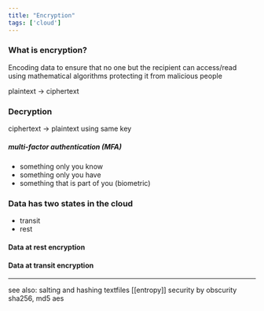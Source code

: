 ```yaml
---
title: "Encryption"
tags: ['cloud']
---
```


### What is encryption?
Encoding data to ensure that no one but the recipient can access/read
using mathematical algorithms
protecting it from malicious people

plaintext -> ciphertext

### Decryption
ciphertext -> plaintext
using same key

##### multi-factor authentication (MFA)
- something only you know
- something only you have
- something that is part of you (biometric)


### Data has two states in the cloud
- transit
- rest

#### Data at rest encryption

#### Data at transit encryption


---
see also: salting and hashing textfiles
[[entropy]]
security by obscurity
sha256, md5
aes
